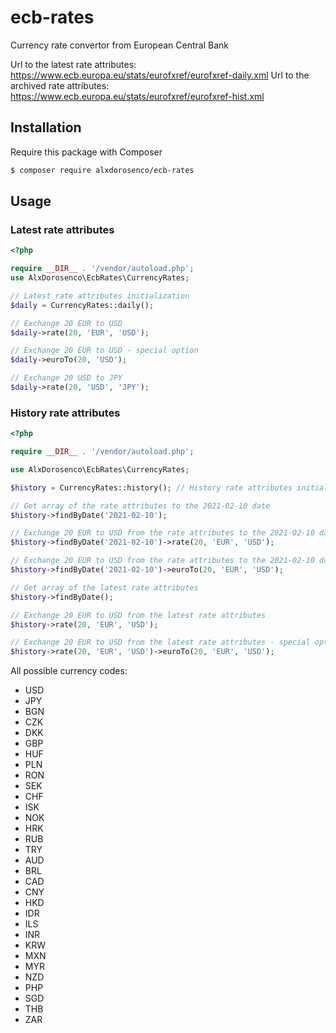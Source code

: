 # ecb-rates
Currency rate convertor from European Central Bank

Url to the latest rate attributes:   https://www.ecb.europa.eu/stats/eurofxref/eurofxref-daily.xml
Url to the archived rate attributes: https://www.ecb.europa.eu/stats/eurofxref/eurofxref-hist.xml

## Installation
Require this package with Composer

```bash
$ composer require alxdorosenco/ecb-rates
```

## Usage

### Latest rate attributes

```php
<?php

require __DIR__ . '/vendor/autoload.php';
use AlxDorosenco\EcbRates\CurrencyRates;

// Latest rate attributes initialization
$daily = CurrencyRates::daily();

// Exchange 20 EUR to USD
$daily->rate(20, 'EUR', 'USD');

// Exchange 20 EUR to USD - special option
$daily->euroTo(20, 'USD');

// Exchange 20 USD to JPY
$daily->rate(20, 'USD', 'JPY');

```

### History rate attributes

```php
<?php

require __DIR__ . '/vendor/autoload.php';

use AlxDorosenco\EcbRates\CurrencyRates;

$history = CurrencyRates::history(); // History rate attributes initialization

// Get array of the rate attributes to the 2021-02-10 date
$history->findByDate('2021-02-10');

// Exchange 20 EUR to USD from the rate attributes to the 2021-02-10 date
$history->findByDate('2021-02-10')->rate(20, 'EUR', 'USD');

// Exchange 20 EUR to USD from the rate attributes to the 2021-02-10 date - special option
$history->findByDate('2021-02-10')->euroTo(20, 'EUR', 'USD');

// Get array of the latest rate attributes
$history->findByDate();  

// Exchange 20 EUR to USD from the latest rate attributes
$history->rate(20, 'EUR', 'USD');

// Exchange 20 EUR to USD from the latest rate attributes - special option
$history->rate(20, 'EUR', 'USD')->euroTo(20, 'EUR', 'USD');

```

All possible currency codes:
* USD
* JPY
* BGN
* CZK
* DKK
* GBP
* HUF
* PLN
* RON
* SEK
* CHF
* ISK
* NOK
* HRK
* RUB
* TRY
* AUD
* BRL
* CAD
* CNY
* HKD
* IDR
* ILS
* INR
* KRW
* MXN
* MYR
* NZD
* PHP
* SGD
* THB
* ZAR
